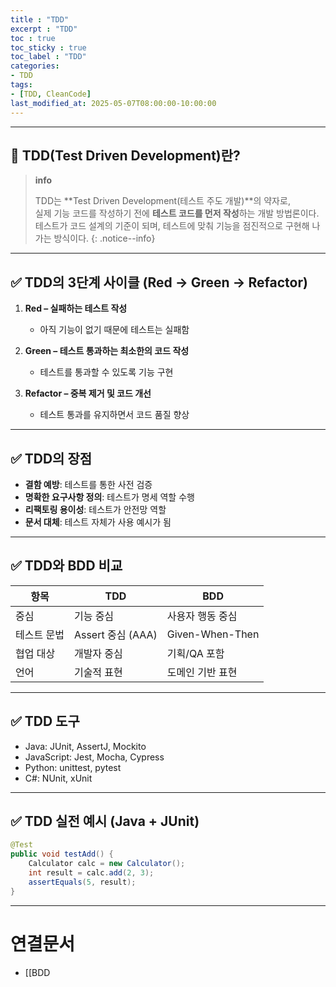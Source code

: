```yaml
---
title : "TDD"
excerpt : "TDD"
toc : true
toc_sticky : true
toc_label : "TDD"
categories:
- TDD
tags:
- [TDD, CleanCode]
last_modified_at: 2025-05-07T08:00:00-10:00:00
---
```

  
---
  
## 📌 TDD(Test Driven Development)란?

> **info**
>
> TDD는 **Test Driven Development(테스트 주도 개발)**의 약자로,  
> 실제 기능 코드를 작성하기 전에 **테스트 코드를 먼저 작성**하는 개발 방법론이다.  
> 테스트가 코드 설계의 기준이 되며, 테스트에 맞춰 기능을 점진적으로 구현해 나가는 방식이다. 
{: .notice--info}  

---
  
## ✅ TDD의 3단계 사이클 (Red → Green → Refactor)

1. **Red – 실패하는 테스트 작성**  
   - 아직 기능이 없기 때문에 테스트는 실패함

2. **Green – 테스트 통과하는 최소한의 코드 작성**  
   - 테스트를 통과할 수 있도록 기능 구현

3. **Refactor – 중복 제거 및 코드 개선**  
   - 테스트 통과를 유지하면서 코드 품질 향상

---
  
## ✅ TDD의 장점

- **결함 예방**: 테스트를 통한 사전 검증
- **명확한 요구사항 정의**: 테스트가 명세 역할 수행
- **리팩토링 용이성**: 테스트가 안전망 역할
- **문서 대체**: 테스트 자체가 사용 예시가 됨

---
  
## ✅ TDD와 BDD 비교

| 항목 | TDD | BDD |
|------|-----|-----|
| 중심 | 기능 중심 | 사용자 행동 중심 |
| 테스트 문법 | Assert 중심 (AAA) | Given-When-Then |
| 협업 대상 | 개발자 중심 | 기획/QA 포함 |
| 언어 | 기술적 표현 | 도메인 기반 표현 |

---
  
## ✅ TDD 도구

- Java: JUnit, AssertJ, Mockito
- JavaScript: Jest, Mocha, Cypress
- Python: unittest, pytest
- C#: NUnit, xUnit

---
  
## ✅ TDD 실전 예시 (Java + JUnit)
  
```java
@Test
public void testAdd() {
    Calculator calc = new Calculator();
    int result = calc.add(2, 3);
    assertEquals(5, result);
}
```

---
  
# 연결문서
- [[BDD